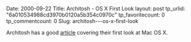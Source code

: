 Date: 2000-09-22
Title: Architosh - OS X First Look
layout: post
tp_urlid: "6a010534988cd3970b0120a5b354c0970c"
tp_favoritecount: 0
tp_commentcount: 0
Slug: architosh---os-x-first-look

Architosh has a good <a href="http://www.architosh.com/news/2000-09/000921-osx-firstsight.html">article</a> covering their first look at Mac OS X.
